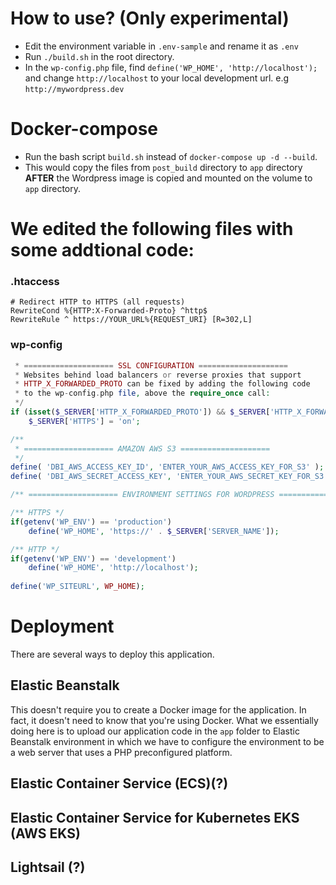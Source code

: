 # How to use? (Only experimental)
- Edit the environment variable in `.env-sample` and rename it as `.env`
- Run `./build.sh` in the root directory.
- In the `wp-config.php` file, find `define('WP_HOME', 'http://localhost');` and change `http://localhost` to your local development url. e.g `http://mywordpress.dev`

# Docker-compose
- Run the bash script `build.sh` instead of `docker-compose up -d --build`.
- This would copy the files from `post_build` directory to `app` directory **AFTER** the Wordpress image is copied and mounted on the volume to `app` directory.

# We edited the following files with some addtional code:
### .htaccess

```apacheconf
# Redirect HTTP to HTTPS (all requests)
RewriteCond %{HTTP:X-Forwarded-Proto} ^http$
RewriteRule ^ https://YOUR_URL%{REQUEST_URI} [R=302,L]
```

### wp-config
```php
 * ==================== SSL CONFIGURATION ====================
 * Websites behind load balancers or reverse proxies that support
 * HTTP_X_FORWARDED_PROTO can be fixed by adding the following code 
 * to the wp-config.php file, above the require_once call:
 */
if (isset($_SERVER['HTTP_X_FORWARDED_PROTO']) && $_SERVER['HTTP_X_FORWARDED_PROTO'] == 'https')
	$_SERVER['HTTPS'] = 'on';

/**
 * ==================== AMAZON AWS S3 ====================
 */
define( 'DBI_AWS_ACCESS_KEY_ID', 'ENTER_YOUR_AWS_ACCESS_KEY_FOR_S3' );
define( 'DBI_AWS_SECRET_ACCESS_KEY', 'ENTER_YOUR_AWS_SECRET_KEY_FOR_S3' );

/** ==================== ENVIRONMENT SETTINGS FOR WORDPRESS ==================== */

/** HTTPS */
if(getenv('WP_ENV') == 'production')
	define('WP_HOME', 'https://' . $_SERVER['SERVER_NAME']);

/** HTTP */
if(getenv('WP_ENV') == 'development')
	define('WP_HOME', 'http://localhost');
	
define('WP_SITEURL', WP_HOME);
```

# Deployment
There are several ways to deploy this application.

## Elastic Beanstalk
This doesn't require you to create a Docker image for the application. In fact, it doesn't need to know that you're using Docker. What we essentially doing here is to upload our application code in the `app` folder to Elastic Beanstalk environment in which we have to configure the environment to be a web server that uses a PHP preconfigured platform.  

## Elastic Container Service (ECS)(?)

## Elastic Container Service for Kubernetes EKS (AWS EKS)

## Lightsail (?)
